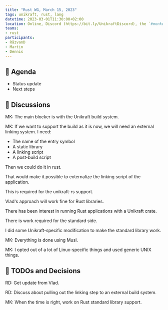 ```yaml
---
title: "Rust WG, March 15, 2023"
tags: unikraft, rust, lang
datetime: 2023-03-01T11:30:00+02:00
location: Online, Discord (https://bit.ly/UnikraftDiscord), the `#monkey-business` voice channel
teams:
- rust
participants:
- RăzvanD
- Martin
- Dennis
---
```


## :dart: Agenda

- Status update
- Next steps

## :closed_book: Discussions

MK: The main blocker is with the Unikraft build system.

MK: If we want to support the build as it is now, we will need an external linking system.
I need:
- The name of the entry symbol
- A static library
- A linking script
- A post-build script

Then we could do it in rust.

That would make it possible to externalize the linking script of the application.

This is required for the unikraft-rs support.

Vlad's approach will work fine for Rust libraries.

There has been interest in running Rust applications with a Unikraft crate.

There is work required for the standard side.

I did some Unikraft-specific modification to make the standard library work.

MK: Everything is done using Musl.

MK: I opted out of a lot of Linux-specific things and used generic UNIX things.

## :wrench: TODOs and Decisions

RD: Get update from Vlad.

RD: Discuss about pulling out the linking step to an external build system.

MK: When the time is right, work on Rust standard library support.
